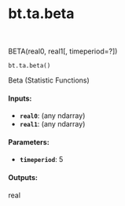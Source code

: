 <div itemscope itemtype="http://developers.google.com/ReferenceObject">
<meta itemprop="name" content="bt.ta.beta" />
<meta itemprop="path" content="Stable" />
</div>

# bt.ta.beta

<!-- Insert buttons and diff -->

<table class="tfo-notebook-buttons tfo-api nocontent" align="left">

</table>



BETA(real0, real1[, timeperiod=?])

<pre class="devsite-click-to-copy prettyprint lang-py tfo-signature-link">
<code>bt.ta.beta()
</code></pre>



<!-- Placeholder for "Used in" -->

Beta (Statistic Functions)

#### Inputs:


* <b>`real0`</b>: (any ndarray)
* <b>`real1`</b>: (any ndarray)


#### Parameters:


* <b>`timeperiod`</b>: 5


#### Outputs:

real
